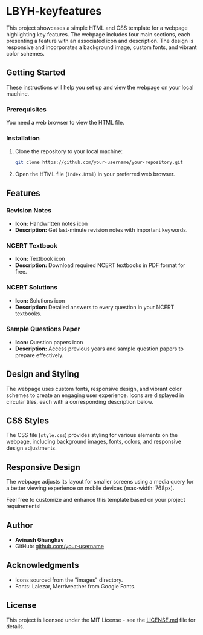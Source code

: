 # LBYH-keyfeatures

This project showcases a simple HTML and CSS template for a webpage highlighting key features. The webpage includes four main sections, each presenting a feature with an associated icon and description. The design is responsive and incorporates a background image, custom fonts, and vibrant color schemes.

## Getting Started

These instructions will help you set up and view the webpage on your local machine.

### Prerequisites

You need a web browser to view the HTML file.

### Installation

1. Clone the repository to your local machine:

    ```bash
    git clone https://github.com/your-username/your-repository.git
    ```

2. Open the HTML file (`index.html`) in your preferred web browser.

## Features

### Revision Notes

- **Icon:** Handwritten notes icon
- **Description:** Get last-minute revision notes with important keywords.

### NCERT Textbook

- **Icon:** Textbook icon
- **Description:** Download required NCERT textbooks in PDF format for free.

### NCERT Solutions

- **Icon:** Solutions icon
- **Description:** Detailed answers to every question in your NCERT textbooks.

### Sample Questions Paper

- **Icon:** Question papers icon
- **Description:** Access previous years and sample question papers to prepare effectively.

## Design and Styling

The webpage uses custom fonts, responsive design, and vibrant color schemes to create an engaging user experience. Icons are displayed in circular tiles, each with a corresponding description below.

## CSS Styles

The CSS file (`style.css`) provides styling for various elements on the webpage, including background images, fonts, colors, and responsive design adjustments.

## Responsive Design

The webpage adjusts its layout for smaller screens using a media query for a better viewing experience on mobile devices (max-width: 768px).

Feel free to customize and enhance this template based on your project requirements!

## Author

- **Avinash Ghanghav**
- GitHub: [github.com/your-username](https://github.com/Avinash9997)

## Acknowledgments

- Icons sourced from the "images" directory.
- Fonts: Lalezar, Merriweather from Google Fonts.

## License

This project is licensed under the MIT License - see the [LICENSE.md](LICENSE.md) file for details.
